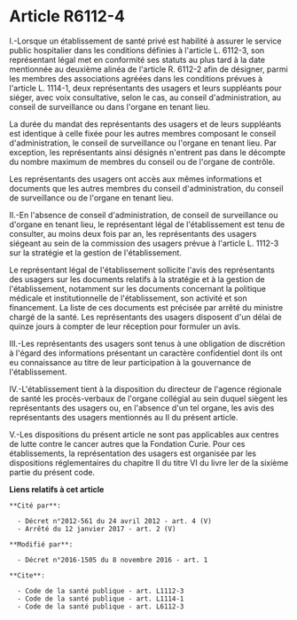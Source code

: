 # Article R6112-4

I.-Lorsque un établissement de santé privé est habilité à assurer le service public hospitalier dans les conditions définies
à l'article L. 6112-3, son représentant légal met en conformité ses statuts au plus tard à la date mentionnée au deuxième
alinéa de l'article R. 6112-2 afin de désigner, parmi les membres des associations agréées dans les conditions prévues à
l'article L. 1114-1, deux représentants des usagers et leurs suppléants pour siéger, avec voix consultative, selon le cas, au
conseil d'administration, au conseil de surveillance ou dans l'organe en tenant lieu. 

La durée du mandat des représentants des usagers et de leurs suppléants est identique à celle fixée pour les autres membres
composant le conseil d'administration, le conseil de surveillance ou l'organe en tenant lieu. Par exception, les
représentants ainsi désignés n'entrent pas dans le décompte du nombre maximum de membres du conseil ou de l'organe de
contrôle. 

Les représentants des usagers ont accès aux mêmes informations et documents que les autres membres du conseil
d'administration, du conseil de surveillance ou de l'organe en tenant lieu. 

II.-En l'absence de conseil d'administration, de conseil de surveillance ou d'organe en tenant lieu, le représentant légal de
l'établissement est tenu de consulter, au moins deux fois par an, les représentants des usagers siégeant au sein de la
commission des usagers prévue à l'article L. 1112-3 sur la stratégie et la gestion de l'établissement. 

Le représentant légal de l'établissement sollicite l'avis des représentants des usagers sur les documents relatifs à la
stratégie et à la gestion de l'établissement, notamment sur les documents concernant la politique médicale et
institutionnelle de l'établissement, son activité et son financement. La liste de ces documents est précisée par arrêté du
ministre chargé de la santé. Les représentants des usagers disposent d'un délai de quinze jours à compter de leur réception
pour formuler un avis. 

III.-Les représentants des usagers sont tenus à une obligation de discrétion à l'égard des informations présentant un
caractère confidentiel dont ils ont eu connaissance au titre de leur participation à la gouvernance de l'établissement. 

IV.-L'établissement tient à la disposition du directeur de l'agence régionale de santé les procès-verbaux de l'organe
collégial au sein duquel siègent les représentants des usagers ou, en l'absence d'un tel organe, les avis des représentants
des usagers mentionnés au II du présent article. 

V.-Les dispositions du présent article ne sont pas applicables aux centres de lutte contre le cancer autres que la Fondation
Curie. Pour ces établissements, la représentation des usagers est organisée par les dispositions réglementaires du chapitre
II du titre VI du livre Ier de la sixième partie du présent code.

**Liens relatifs à cet article**

	**Cité par**:

	  - Décret n°2012-561 du 24 avril 2012 - art. 4 (V)
	  - Arrêté du 12 janvier 2017 - art. 2 (V)

	**Modifié par**:

	  - Décret n°2016-1505 du 8 novembre 2016 - art. 1

	**Cite**:

	  - Code de la santé publique - art. L1112-3
	  - Code de la santé publique - art. L1114-1
	  - Code de la santé publique - art. L6112-3
